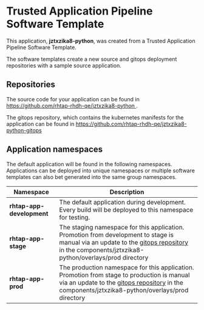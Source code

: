# Trusted Application Pipeline Software Template

This application, **jztxzika8-python**, was created from a Trusted Application Pipeline Software Template.

The software templates create a new source and gitops deployment repositories with a sample source application. 

## Repositories

The source code for your application can be found in [https://github.com/rhtap-rhdh-qe/jztxzika8-python ](https://github.com/rhtap-rhdh-qe/jztxzika8-python ).
 
The gitops repository, which contains the kubernetes manifests for the application can be found in 
[https://github.com/rhtap-rhdh-qe/jztxzika8-python-gitops ](https://github.com/rhtap-rhdh-qe/jztxzika8-python-gitops ) 

## Application namespaces 

The default application will be found in the following namespaces. Applications can be deployed into unique namespaces or multiple software templates can also bet generated into the same group namespaces.  

|  Namespace   |  Description   |  
| -------- | -------- |   
| **rhtap-app-development** | The default application during development. Every build will be deployed to this namespace for testing. | 
| **rhtap-app-stage** | The staging namespace for this application. Promotion from development to stage is manual via an update to the [gitops repository](https://github.com/rhtap-rhdh-qe/jztxzika8-python-gitops ) in the components/jztxzika8-python/overlays/prod directory |  
| **rhtap-app-prod** | The production namespace for this application. Promotion from stage to production is manual via an update to the [gitops repository](https://github.com/rhtap-rhdh-qe/jztxzika8-python-gitops ) in the components/jztxzika8-python/overlays/prod directory | 